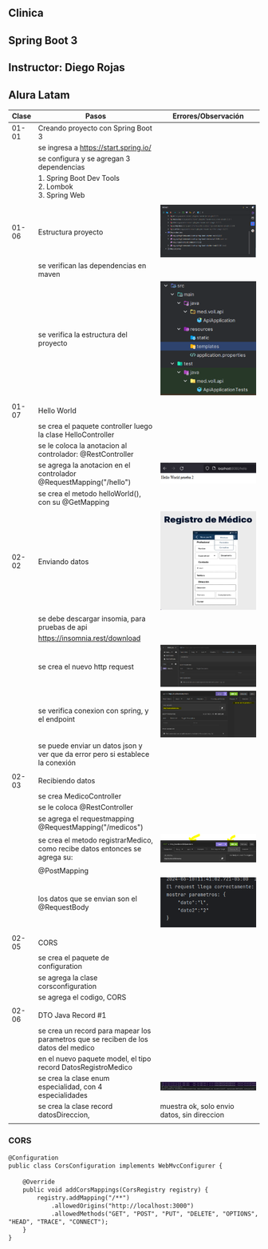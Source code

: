 ## Clinica
## Spring Boot 3
## Instructor: Diego Rojas
## Alura Latam

| Clase | Pasos                                                                               | Errores/Observación                         |
|-------|-------------------------------------------------------------------------------------|---------------------------------------------|
| 01-01 | Creando proyecto con Spring Boot 3                                                  |                                             |
|       | se ingresa a https://start.spring.io/                                               |                                             |
|       | se configura y se agregan 3 dependencias                                            |                                             |
|       | 1. Spring Boot Dev Tools<br/>2. Lombok <br/>3. Spring Web                           |                                             |
|       |                                                                                     |                                             |
| 01-06 | Estructura proyecto                                                                 | ![img.png](img.png)                         |
|       | se verifican las dependencias en maven                                              |                                             |
|       | se verifica la estructura del proyecto                                              | ![img_1.png](img_1.png)                     |
|       |                                                                                     |                                             |
| 01-07 | Hello World                                                                         |                                             |
|       | se crea el paquete controller luego la clase HelloController                        |                                             |
|       | se le coloca la anotacion al controlador: @RestController                           |                                             |
|       | se agrega la anotacion en el controlador @RequestMapping("/hello")                  | ![img_2.png](img_2.png)                     |
|       | se crea el metodo helloWorld(), con su @GetMapping                                  |                                             |
|       |                                                                                     |                                             |
| 02-02 | Enviando datos                                                                      | ![img_3.png](img_3.png)                     |
|       | se debe descargar insomia, para pruebas de api                                      |                                             |
|       | https://insomnia.rest/download                                                      |                                             |
|       | se crea el nuevo http request                                                       | ![img_4.png](img_4.png)                     |
|       | se verifica conexion con spring, y el endpoint                                      | ![img_5.png](img_5.png)                     |
|       | se puede enviar un datos json y ver que da error pero si establece la conexión      |                                             |
|       |                                                                                     |                                             |
| 02-03 | Recibiendo datos                                                                    |                                             |
|       | se crea MedicoController                                                            |                                             |
|       | se le coloca @RestController                                                        |                                             |
|       | se agrega el requestmapping  @RequestMapping("/medicos")                            |                                             |
|       | se crea el metodo registrarMedico, como recibe datos entonces se agrega su:         | ![img_6.png](img_6.png)                     |
|       | @PostMapping                                                                        |                                             |
|       | los datos que se envian son el @RequestBody                                         | ![img_7.png](img_7.png)                     |
|       |                                                                                     |                                             |
| 02-05 | CORS                                                                                |                                             |
|       | se crea el paquete de configuration                                                 |                                             |
|       | se agrega la clase corsconfiguration                                                |                                             |
|       | se agrega el codigo, CORS                                                           |                                             |
|       |                                                                                     |                                             |
| 02-06 | DTO Java Record #1                                                                  |                                             |
|       | se crea un record para mapear los parametros que se reciben de los datos del medico |                                             |
|       | en el nuevo paquete model, el tipo record DatosRegistroMedico                       |                                             |
|       | se crea la clase enum especialidad, con 4 especialidades                            | ![img_8.png](img_8.png)                     |
|       | se crea la clase record datosDireccion,                                             | muestra ok, solo envio datos, sin direccion |
|       |                                                                                     |                                             |


### CORS
    @Configuration
    public class CorsConfiguration implements WebMvcConfigurer {
    
        @Override
        public void addCorsMappings(CorsRegistry registry) {
            registry.addMapping("/**")
                .allowedOrigins("http://localhost:3000")
                .allowedMethods("GET", "POST", "PUT", "DELETE", "OPTIONS", "HEAD", "TRACE", "CONNECT");
        }
    }
